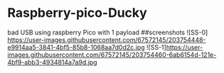 # Raspberry-pico-Ducky
bad USB using raspberry Pico with 1 payload
##screenshots
![SS-0] https://user-images.githubusercontent.com/67572145/203754448-e9914aa5-3841-4bf5-85b8-1068aa7d0d2c.jpg
![SS-1]https://user-images.githubusercontent.com/67572145/203754460-6ab6154d-121e-4bf9-abb3-4934814a7a9d.jpg
